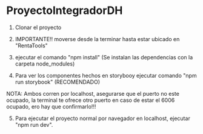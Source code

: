# ProyectoIntegradorDH

1) Clonar el proyecto

2) IMPORTANTE!! moverse desde la terminar hasta estar ubicado en "RentaTools"

3) ejecutar el comando "npm install" (Se instalan las dependencias con la carpeta node_modules)

4) Para ver los componentes hechos en storybooy ejecutar comando "npm run storybook" (RECOMENDADO)

NOTA: Ambos corren por localhost, asegurarse que el puerto no este ocupado, la terminal te ofrece otro puerto en caso de estar el 6006 ocupado, ero hay que confirmarlo!!!

5) Para ejecutar el proyecto normal por navegador en localhost, ejecutar "npm run dev".
